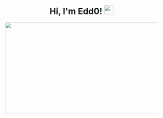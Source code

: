 <h1 align="center">
Hi, I'm Edd0!
	<a href="https://github.com/Bouaskaoun" target="_self">
		<img src="https://media.giphy.com/media/kl5ctZSctCbE4/giphy.gif?cid=ecf05e478638yq836kox7vdkc7xhxubvfsuu8qqm0vhihquf&ep=v1_gifs_search&rid=giphy.gif&ct=g" width="30">
	</a>
</h1>
<p align="center">
	<a href="https://github.com/Bouaskaoun">
		<img src="https://media.giphy.com/media/kl5ctZSctCbE4/giphy.gif?cid=ecf05e478638yq836kox7vdkc7xhxubvfsuu8qqm0vhihquf&ep=v1_gifs_search&rid=giphy.gif&ct=g" height="300" width="700">
	</a>
</p>
